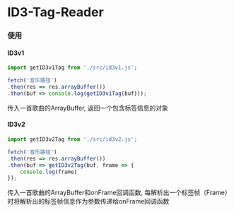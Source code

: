 # ID3-Tag-Reader

### 使用

#### ID3v1

```js
import getID3v1Tag from './src/id3v1.js';

fetch('音乐路径')
.then(res => res.arrayBuffer())
.then(buf => console.log(getID3v1Tag(buf)));
```

传入一首歌曲的ArrayBuffer, 返回一个包含标签信息的对象



#### ID3v2

```js
import getID3v2Tag from './src/id3v2.js';

fetch('音乐路径')
.then(res => res.arrayBuffer())
.then(buf => getID3v2Tag(buf, frame => {
    console.log(frame)
});
```

传入一首歌曲的ArrayBuffer和onFrame回调函数, 每解析出一个标签帧（Frame）时将解析出的标签帧信息作为参数传递给onFrame回调函数
